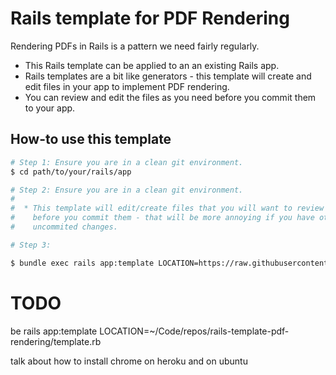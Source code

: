# Rails template for PDF Rendering

Rendering PDFs in Rails is a pattern we need fairly regularly.

* This Rails template can be applied to an an existing Rails app.
* Rails templates are a bit like generators - this template will create and edit files in your app to implement PDF rendering.
* You can review and edit the files as you need before you commit them to your app.


## How-to use this template

```bash
# Step 1: Ensure you are in a clean git environment.
$ cd path/to/your/rails/app

# Step 2: Ensure you are in a clean git environment.
#
#  * This template will edit/create files that you will want to review and edit
#    before you commit them - that will be more annoying if you have other
#    uncommited changes.

# Step 3:

$ bundle exec rails app:template LOCATION=https://raw.githubusercontent.com/ackama/rails-template-pdf-rendering/main/template.rb
```

# TODO

be rails app:template LOCATION=~/Code/repos/rails-template-pdf-rendering/template.rb

talk about how to install chrome on heroku and on ubuntu
